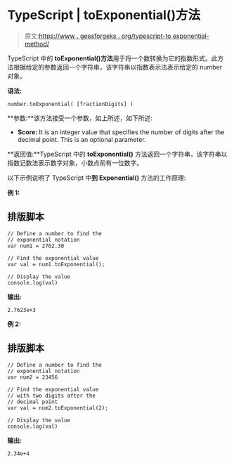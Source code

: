 # TypeScript | toExponential()方法

> 原文:[https://www . geesforgeks . org/typescript-to exponential-method/](https://www.geeksforgeeks.org/typescript-toexponential-method/)

TypeScript 中的 **toExponential()方法**用于将一个数转换为它的指数形式。此方法根据给定的参数返回一个字符串，该字符串以指数表示法表示给定的 number 对象。

**语法:**

```
number.toExponential( [fractionDigits] )
```

**参数:**该方法接受一个参数，如上所述，如下所述:

*   **Score:** It is an integer value that specifies the number of digits after the decimal point. This is an optional parameter.

**返回值:**TypeScript 中的 **toExponential()** 方法返回一个字符串，该字符串以指数记数法表示数字对象，小数点前有一位数字。

以下示例说明了 TypeScript 中**到 Exponential()** 方法的工作原理:

**例 1:**

## 排版脚本

```
// Define a number to find the
// exponential notation
var num1 = 2762.30

// Find the exponential value
var val = num1.toExponential();

// Display the value
console.log(val)
```

**输出:**

```
2.7623e+3
```

**例 2:**

## 排版脚本

```
// Define a number to find the
// exponential notation
var num2 = 23456

// Find the exponential value
// with two digits after the
// decimal point
var val = num2.toExponential(2);

// Display the value
console.log(val)
```

**输出:**

```
2.34e+4
```